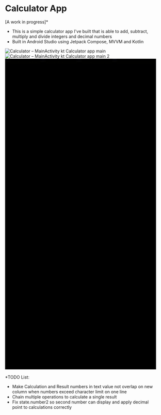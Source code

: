 # Calculator App
[A work in progress]*

- This is a simple calculator app I've built that is able to add, subtract, multiply and divide integers and decimal numbers
- Built in Android Studio using Jetpack Compose, MVVM and Kotlin

![Calculator – MainActivity kt  Calculator app main](https://github.com/filipo203/calculator/assets/72606561/97a37277-7ab6-46fe-ae69-43fe17cb542b)
![Calculator – MainActivity kt  Calculator app main 2](https://github.com/filipo203/calculator/assets/72606561/8084efdc-2e60-4d87-96e5-2db9b943c796)
![](https://github.com/filipo203/calculator/blob/calculator/readme%20assets/Screen_recording_20240219_202723.gif)


*TODO List: 
- Make Calculation and Result numbers in text value not overlap on new column when numbers exceed character limit on one line
- Chain multiple operations to calculate a single result
- Fix state.number2 so second number can display and apply decimal point to calculations correctly
